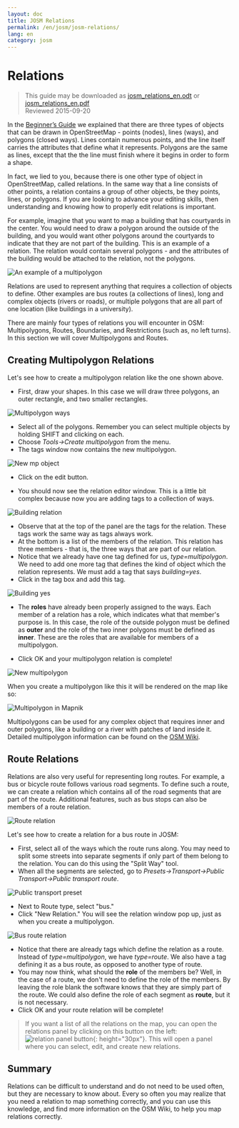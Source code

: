 ```yaml
---
layout: doc
title: JOSM Relations
permalink: /en/josm/josm-relations/
lang: en
category: josm
---
```


Relations
==========

> This guide may be downloaded as [josm_relations_en.odt](/files/josm_relations_en.odt) or [josm_relations_en.pdf](/files/josm_relations_en.pdf)  
> Reviewed 2015-09-20  

In the [Beginner’s Guide](/en/beginner) we explained that there are three types of objects that can be drawn in OpenStreetMap - points (nodes), lines (ways), and polygons (closed ways). Lines contain numerous points, and the line itself carries the attributes that define what it represents.  Polygons are the same as lines, except that the the line must finish where it begins in order to form a shape.  

In fact, we lied to you, because there is one other type of object in OpenStreetMap, called relations.  In the same way that a line consists of other
points, a relation contains a group of other objects, be they points, lines, or polygons.  If you are looking to advance your editing skills, then understanding and knowing how to properly edit relations is important.  

For example, imagine that you want to map a building that has courtyards in the center.  You would need to draw a polygon around the outside of the building, and you would want other polygons around the courtyards to indicate that they are not part of the building.  This is an example of a relation.  The relation would contain several polygons - and the attributes of the building would be attached to the relation, not the polygons.  

![An example of a multipolygon][]

Relations are used to represent anything that requires a collection of objects to define.  Other examples are bus routes (a collections of lines), long and complex objects (rivers or roads), or multiple polygons that are all part of one location (like buildings in a university).  

There are mainly four types of relations you will encounter in OSM: Multipolygons, Routes, Boundaries, and Restrictions (such as, no left turns).  In this section we will cover Multipolygons and Routes.  

Creating Multipolygon Relations
-------------------------------

Let's see how to create a multipolygon relation like the one shown above.  

- First, draw your shapes. In this case we will draw three polygons, an outer rectangle, and two smaller rectangles.

![Multipolygon ways][]

- Select all of the polygons. Remember you can select multiple objects by holding SHIFT and clicking on each.  
- Choose *Tools->Create multipolygon* from the menu.  
- The tags window now contains the new multipolygon.

![New mp object][]

- Click on the edit button.  

- You should now see the relation editor window. This is a little bit complex because now you are adding tags to a collection of ways.  

![Building relation][]

- Observe that at the top of the panel are the tags for the relation. These tags work the same way as tags always work.  
- At the bottom is a list of the members of the relation. This relation has three members - that is, the three ways that are part of our relation.  
- Notice that we already have one tag defined for us, *type=multipolygon*. We need to add one more tag that defines the kind of object which the relation represents. We must add a tag that says *building=yes*.  
- Click in the tag box and add this tag.  

![Building yes][]

- The **roles** have already been properly assigned to the ways. Each member of a relation has a role, which indicates what that member's purpose is. In this case, the role of the outside polygon must be defined as **outer** and the role of the two inner polygons must be defined as **inner**. These are the roles that are available for members of a multipolygon.  

- Click OK and your multipolygon relation is complete!  

![New multipolygon][]

When you create a multipolygon like this it will be rendered on the map like so:  

![Multipolygon in Mapnik][]

Multipolygons can be used for any complex object that requires inner and outer polygons, like a building or a river with patches of land inside it. Detailed multipolygon information can be found on the [OSM Wiki](http://wiki.openstreetmap.org/wiki/Relation:multipolygon).  

Route Relations
----------------

Relations are also very useful for representing long routes. For example, a bus or bicycle route follows various road segments. To define such a route, we can create a relation which contains all of the road segments that are part of the route. Additional features, such as bus stops can also be members of a route relation.  

![Route relation][]

Let's see how to create a relation for a bus route in JOSM:  

- First, select all of the ways which the route runs along. You may need to split some streets into separate segments if only part of them belong to the relation. You can do this using the "Split Way" tool.  
- When all the segments are selected, go to *Presets->Transport->Public Transport->Public transport route*.  

![Public transport preset][]

- Next to Route type, select "bus."  
- Click "New Relation." You will see the relation window pop up, just as when you create a multipolygon.  

![Bus route relation][]

- Notice that there are already tags which define the relation as a route. Instead of *type=multipolygon*, we have *type=route*. We also have a tag defining it as a bus route, as opposed to another type of route.  
- You may now think, what should the **role** of the members be? Well, in the case of a route, we don't need to define the role of the members. By leaving the role blank the software knows that they are simply part of the route. We could also define the role of each segment as **route**, but it is not necessary.  
- Click OK and your route relation will be complete!  

> If you want a list of all the relations on the map, you can open the relations panel by clicking on this button on the left: ![relation panel button][]{: height="30px"}. This will open a panel where you can select, edit, and create new relations.  

Summary
-------

Relations can be difficult to understand and do not need to be used often, but they are necessary to know about. Every so often you may realize that you need a relation to map something correctly, and you can use this knowledge, and find more information on the OSM Wiki, to help you map relations correctly.


[Multipolygon ways]: /images/josm/multipolygon-ways.png
[Building relation]: /images/josm/building-relation.png
[New relation]: /images/josm/new-relation.png
[Building yes]: /images/josm/building-yes.png
[Outer or inner role]: /images/josm/outer-inner.png
[New multipolygon]: /images/josm/new-multipolygon.png
[New mp object]: /images/josm/new-mp.png
[Multipolygon in mapnik]: /images/josm/multipolygon-mapnik.png
[An example of a multipolygon]: /images/josm/multipolygon-demo.png
[Route relation]: /images/josm/route-relation.png
[Public transport preset]: /images/josm/public-transport-preset.png
[Bus route relation]: /images/josm/bus-route-relation.png
[relation panel button]: /images/josm/relation-panel-button.png

